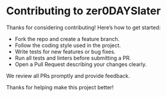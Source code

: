 # Contributing to zer0DAYSlater

Thanks for considering contributing! Here’s how to get started:

- Fork the repo and create a feature branch.
- Follow the coding style used in the project.
- Write tests for new features or bug fixes.
- Run all tests and linters before submitting a PR.
- Open a Pull Request describing your changes clearly.

We review all PRs promptly and provide feedback.

Thanks for helping make this project better!

